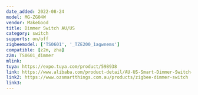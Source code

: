 ```yaml
---
date_added: 2022-08-24
model: MG-ZG04W
vendor: MakeGood
title: Dimmer Switch AU/US
category: switch
supports: on/off
zigbeemodel: ['TS0601', '_TZE200_1agwnems']
compatible: [z2m, zha]
z2m: TS0601_dimmer
mlink: 
tuya: https://expo.tuya.com/product/598938
link: https://www.alibaba.com/product-detail/AU-US-Smart-Dimmer-Switch-with_1600480867644.html
link2: https://www.ozsmartthings.com.au/products/zigbee-dimmer-switch
link3: 
---
```


